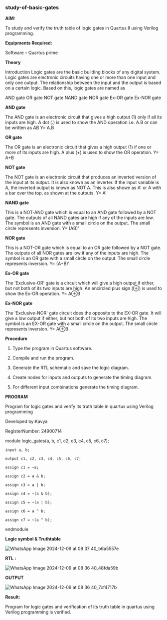 ### study-of-basic-gates

**AIM:** 

To study and verify the truth table of logic gates in Quartus II using Verilog programming.

**Equipments Required:**

Software – Quartus prime 

**Theory**

Introduction Logic gates are the basic building blocks of any digital system. Logic gates are electronic circuits having one or more than one input and only one output. The relationship between the input and the output is based on a certain logic. Based on this, logic gates are named as

AND gate OR gate NOT gate NAND gate NOR gate Ex-OR gate Ex-NOR gate

**AND gate**

The AND gate is an electronic circuit that gives a high output (1) only if all its inputs are high. A dot (.) is used to show the AND operation i.e. A.B or can be written as AB
Y= A.B

**OR gate** 

The OR gate is an electronic circuit that gives a high output (1) if one or more of its inputs are high. A plus (+) is used to show the OR operation.
Y= A+B

**NOT gate**

The NOT gate is an electronic circuit that produces an inverted version of the input at its output. It is also known as an inverter. If the input variable is A, the inverted output is known as NOT A. This is also shown as A' or A with a bar over the top, as shown at the outputs.
Y= A'

**NAND gate**

This is a NOT-AND gate which is equal to an AND gate followed by a NOT gate. The outputs of all NAND gates are high if any of the inputs are low. The symbol is an AND gate with a small circle on the output. The small circle represents inversion.
Y= (AB)’

**NOR gate**

This is a NOT-OR gate which is equal to an OR gate followed by a NOT gate. The outputs of all NOR gates are low if any of the inputs are high. The symbol is an OR gate with a small circle on the output. The small circle represents inversion.
Y= (A+B)’

**Ex-OR gate**

The 'Exclusive-OR' gate is a circuit which will give a high output if either, but not both of its two inputs are high. An encircled plus sign (⊕) is used to show the Ex-OR operation.
Y= A⊕B

**Ex-NOR gate**

The 'Exclusive-NOR' gate circuit does the opposite to the EX-OR gate. It will give a low output if either, but not both of its two inputs are high. The symbol is an EX-OR gate with a small circle on the output. The small circle represents inversion.
Y= A⊕B

**Procedure** 

1.	Type the program in Quartus software.

2.	Compile and run the program.

3.	Generate the RTL schematic and save the logic diagram.

4.	Create nodes for inputs and outputs to generate the timing diagram.

5.	For different input combinations generate the timing diagram.


**PROGRAM**

Program for logic gates and verify its truth table in quartus using Verilog programming

 Developed by:Kavya
 
 RegisterNumber: 24900714

 module logic_gates(a, b, c1, c2, c3, c4, c5, c6, c7);
 
    input a, b;
    
    output c1, c2, c3, c4, c5, c6, c7;
    
    assign c1 = ~a;
    
    assign c2 = a & b;
    
    assign c3 = a | b;
    
    assign c4 = ~(a & b);
    
    assign c5 = ~(a | b);
    
    assign c6 = a ^ b;
    
    assign c7 = ~(a ^ b);

endmodule

 
**Logic symbol & Truthtable**

![WhatsApp Image 2024-12-09 at 08 37 40_b6a5557e](https://github.com/user-attachments/assets/9b41b86a-0b2b-49b5-88da-944cc435ebd5)

**RTL :** 

![WhatsApp Image 2024-12-09 at 08 36 40_48fda59b](https://github.com/user-attachments/assets/21a6f4b4-adc6-442b-8a99-f2a06358f425)

**OUTPUT**

![WhatsApp Image 2024-12-09 at 08 36 40_7cf4717b](https://github.com/user-attachments/assets/26b6d6b5-bf10-49bd-9b6d-c75cb91ad032)


**Result:**

Program for logic gates and verification of its truth table in quartus using Verilog programming is verified.





